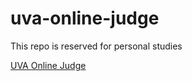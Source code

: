 # uva-online-judge

This repo is reserved for personal studies

[UVA Online Judge](https://onlinejudge.org)
